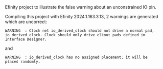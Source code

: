 Efinity project to illustrate the false warning about an unconstrained IO pin.

Compiling this project with Efinity 2024.1.163.3.13, 2 warnings are generated which are uncorrect:

```WARNING  : Clock net io_derived_clock should not drive a normal pad, io_derived_clock. Clock should only drive clkout pads defined in Interface Designer.```

and

```WARNING  : io_derived_clock has no assigned placement; it will be placed randomly.```
